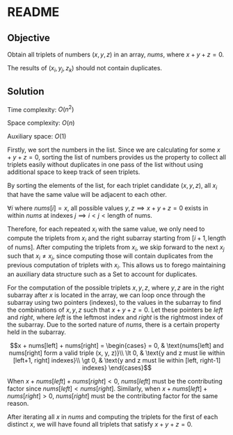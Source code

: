 # README

## Objective

Obtain all triplets of numbers $(x, y, z)$ in an array, $nums$, where $x + y + z = 0$.

The results of $(x_i, y_j, z_k)$ should not contain duplicates.

## Solution

Time complexity: $O(n^2)$

Space complexity: $O(n)$

Auxiliary space: $O(1)$


Firstly, we sort the numbers in the list.
Since we are calculating for some $x + y + z = 0$, 
sorting the list of numbers provides us the property to collect all triplets 
easily without duplicates in one pass of the list without using additional space
to keep track of seen triplets.

By sorting the elements of the list, for each triplet candidate $(x, y, z)$,
all $x_i$ that have the same value will be adjacent to each other.

$\forall i$ where $nums[i] = x$, all possible values $y, z \implies x + y + z = 0$
exists in within $nums$ at indexes $j \implies i < j < \text{length of nums}$.

Therefore, for each repeated $x_i$ with the same value, we only need to compute the
triplets from $x_i$ and the right subarray starting from $[i + 1, \text{length of nums}]$.
After computing the triplets from $x_i$, we skip forward to the next $x_j$ such that
$x_i \ne x_j$, since computing those will contain duplicates from the previous computation 
of triplets with $x_i$.
This allows us to forego maintaining an auxiliary data structure such as a Set to
account for duplicates.

For the computation of the possible triplets $x, y, z$, where $y, z$ are in the right subarray
after $x$ is located in the array, we can loop once through the subarray using two pointers (indexes),
to the values in the subarray to find the combinations of $x, y, z$ such that $x + y + z = 0$.
Let these pointers be $left$ and $right$, where $left$ is the leftmost index and $right$ is the rightmost
index of the subarray. 
Due to the sorted nature of $nums$, there is a certain property held in the subarray.

```math
x + nums[left] + nums[right] = 
\begin{cases}
= 0, & \text{nums[left] and nums[right] form a valid triple (x, y, z)}\\
\lt 0, & \text{y and z must lie within [left+1, right] indexes}\\
\gt 0, & \text{y and z must lie within [left, right-1] indexes}
\end{cases}
```

When $x + nums[left] + nums[right] < 0$, $nums[left]$ must be the contributing factor since $nums[left] < nums[right]$.
Similarly, when $x + nums[left] + nums[right] > 0$, $nums[right]$ must be the contributing factor for the same reason.

After iterating all $x$ in $nums$ and computing the triplets for the first of each distinct $x$,
we will have found all triplets that satisfy $x + y + z = 0$.
